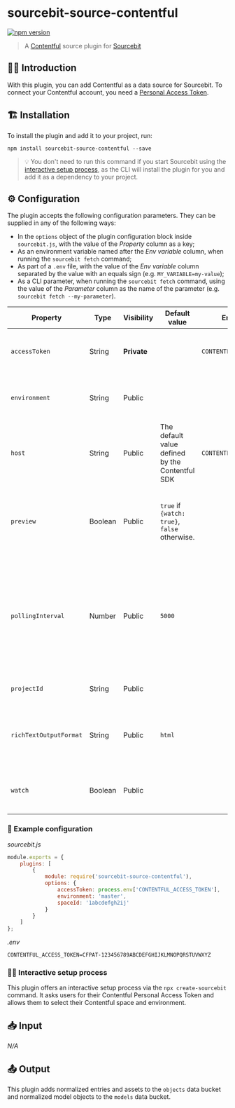 # sourcebit-source-contentful

[![npm version](https://badge.fury.io/js/sourcebit-source-contentful.svg)](https://badge.fury.io/js/sourcebit-source-contentful)

> A [Contentful](https://contentful.com) source plugin for [Sourcebit](https://github.com/stackbithq/sourcebit)

## 👩‍🏫 Introduction

With this plugin, you can add Contentful as a data source for Sourcebit. To connect your Contentful account, you need a [Personal Access Token](https://www.contentful.com/r/knowledgebase/personal-access-tokens/).

## 🏗 Installation

To install the plugin and add it to your project, run:

```
npm install sourcebit-source-contentful --save
```

> 💡 You don't need to run this command if you start Sourcebit using the [interactive setup process](#%EF%B8%8F-interactive-setup-process), as the CLI will install the plugin for you and add it as a dependency to your project.

## ⚙️ Configuration

The plugin accepts the following configuration parameters. They can be supplied in any of the following ways:

-   In the `options` object of the plugin configuration block inside `sourcebit.js`, with the value of the _Property_ column as a key;
-   As an environment variable named after the _Env variable_ column, when running the `sourcebit fetch` command;
-   As part of a `.env` file, with the value of the _Env variable_ column separated by the value with an equals sign (e.g. `MY_VARIABLE=my-value`);
-   As a CLI parameter, when running the `sourcebit fetch` command, using the value of the _Parameter_ column as the name of the parameter (e.g. `sourcebit fetch --my-parameter`).

| Property               | Type    | Visibility  | Default value                                   | Env variable              | Parameter | Description                                                                                                                                                                                                                                    |
| ---------------------- | ------- | ----------- | ----------------------------------------------- | ------------------------- | --------- | ---------------------------------------------------------------------------------------------------------------------------------------------------------------------------------------------------------------------------------------------- |
| `accessToken`          | String  | **Private** |                                                 | `CONTENTFUL_ACCESS_TOKEN` |           | The Contentful Personal Access Token.                                                                                                                                                                                                          |
| `environment`          | String  | Public      |                                                 |                           |           | The name of the Contentful [space environment](https://www.contentful.com/faq/environments/).                                                                                                                                                  |
| `host`                 | String  | Public      | The default value defined by the Contentful SDK | `CONTENTFUL_HOST`         |           | The value of the `host` option of the [Contentful SDK](https://contentful.github.io/contentful.js/contentful/7.13.1/).                                                                                                                         |
| `preview`              | Boolean | Public      | `true` if `{watch: true}`, `false` otherwise.   |                           |           | Whether to use the [Contentful Preview API](https://www.contentful.com/developers/docs/references/content-preview-api/) as opposed to the [Content Delivery API](https://www.contentful.com/developers/docs/references/content-delivery-api/). |
| `pollingInterval`      | Number  | Public      | `5000`                                          |                           |           | The interval of time (in milliseconds) between API calls to Contentful to poll for content changes. Only applicable when `watch` is enabled.                                                                                                   |
| `projectId`            | String  | Public      |                                                 |                           |           | The ID of the Contentful [space](https://www.contentful.com/r/knowledgebase/spaces-and-organizations/).                                                                                                                                        |
| `richTextOutputFormat` | String  | Public      | `html`                                          |                           |           | The format to convert rich-text fields to. Accepted values: `html` and `none`.                                                                                                                                                                 |
| `watch`                | Boolean | Public      |                                                 |                           | `watch`   | Whether to poll Contentful for content changes.                                                                                                                                                                                                |

### 👀 Example configuration

_sourcebit.js_

```js
module.exports = {
    plugins: [
        {
            module: require('sourcebit-source-contentful'),
            options: {
                accessToken: process.env['CONTENTFUL_ACCESS_TOKEN'],
                environment: 'master',
                spaceId: '1abcdefgh2ij'
            }
        }
    ]
};
```

_.env_

```
CONTENTFUL_ACCESS_TOKEN=CFPAT-123456789ABCDEFGHIJKLMNOPQRSTUVWXYZ
```

### 🧞‍♂️ Interactive setup process

This plugin offers an interactive setup process via the `npx create-sourcebit` command. It asks users for their Contentful Personal Access Token and allows them to select their Contentful space and environment.

## 📥 Input

_N/A_

## 📤 Output

This plugin adds normalized entries and assets to the `objects` data bucket and normalized model objects to the `models` data bucket.
